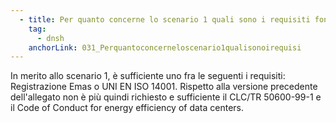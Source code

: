 ```yaml
---
  - title: Per quanto concerne lo scenario 1 quali sono i requisiti fondamentali?
    tag:
      - dnsh
    anchorLink: 031_Perquantoconcerneloscenario1qualisonoirequisi
---
```


In merito allo scenario 1, è sufficiente uno fra le seguenti i requisiti: Registrazione Emas o UNI EN ISO 14001. Rispetto alla versione precedente dell'allegato non è più quindi richiesto e sufficiente il CLC/TR 50600-99-1 e il Code of Conduct for energy efficiency of data centers.
